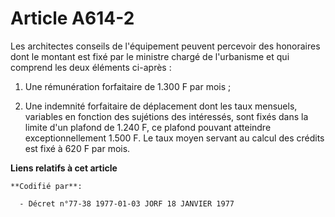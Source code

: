 # Article A614-2

Les architectes conseils de l'équipement peuvent percevoir des honoraires dont le montant est fixé par le ministre chargé de
l'urbanisme et qui comprend les deux éléments ci-après :

1. Une rémunération forfaitaire de 1.300 F par mois ;

2. Une indemnité forfaitaire de déplacement dont les taux mensuels, variables en fonction des sujétions des intéressés, sont
fixés dans la limite d'un plafond de 1.240 F, ce plafond pouvant atteindre exceptionnellement 1.500 F. Le taux moyen servant
au calcul des crédits est fixé à 620 F par mois.

**Liens relatifs à cet article**

	**Codifié par**:

	  - Décret n°77-38 1977-01-03 JORF 18 JANVIER 1977
